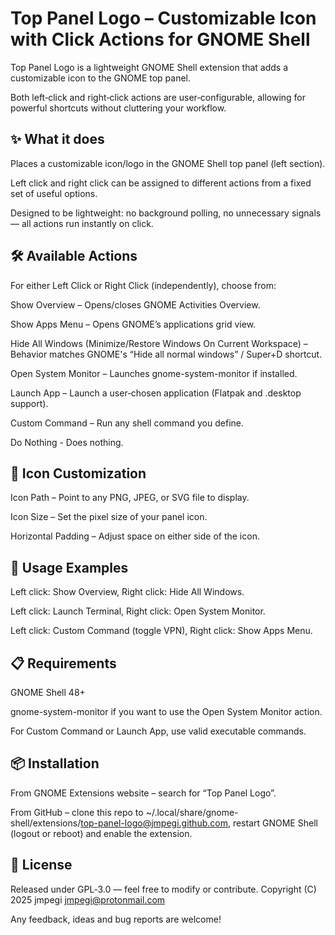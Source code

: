 # Top Panel Logo – Customizable Icon with Click Actions for GNOME Shell

Top Panel Logo is a lightweight GNOME Shell extension that adds a customizable icon to the GNOME top panel.

Both left‑click and right‑click actions are user‑configurable, allowing for powerful shortcuts without cluttering your workflow.

## ✨ What it does

Places a customizable icon/logo in the GNOME Shell top panel (left section).

Left click and right click can be assigned to different actions from a fixed set of useful options.

Designed to be lightweight: no background polling, no unnecessary signals — all actions run instantly on click.

## 🛠 Available Actions

For either Left Click or Right Click (independently), choose from:

Show Overview – Opens/closes GNOME Activities Overview.

Show Apps Menu – Opens GNOME’s applications grid view.

Hide All Windows (Minimize/Restore Windows On Current Workspace) – Behavior matches GNOME's “Hide all normal windows” / Super+D shortcut.

Open System Monitor – Launches gnome-system-monitor if installed.

Launch App – Launch a user‑chosen application (Flatpak and .desktop support).

Custom Command – Run any shell command you define.

Do Nothing - Does nothing.

## 🎨 Icon Customization

Icon Path – Point to any PNG, JPEG, or SVG file to display.

Icon Size – Set the pixel size of your panel icon.

Horizontal Padding – Adjust space on either side of the icon.

## 🚀 Usage Examples

Left click: Show Overview, Right click: Hide All Windows.

Left click: Launch Terminal, Right click: Open System Monitor.

Left click: Custom Command (toggle VPN), Right click: Show Apps Menu.

## 📋 Requirements

GNOME Shell 48+

gnome-system-monitor if you want to use the Open System Monitor action.

For Custom Command or Launch App, use valid executable commands.

## 📦 Installation

From GNOME Extensions website – search for “Top Panel Logo”.

From GitHub – clone this repo to ~/.local/share/gnome-shell/extensions/top-panel-logo@jmpegi.github.com, restart GNOME Shell (logout or reboot) and enable the extension.

## 📝 License

Released under GPL‑3.0 — feel free to modify or contribute.
Copyright (C) 2025 jmpegi <jmpegi@protonmail.com>

Any feedback, ideas and bug reports are welcome!